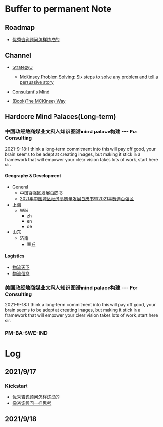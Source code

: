 # Buffer to permanent Note
## Roadmap
- [优秀咨询顾问怎样炼成的](http://www.vsharing.com/k/consulting/2007-1/536926.html)
## Channel
- [StrategyU](https://strategyu.co/)
  - [McKinsey Problem Solving: Six steps to solve any problem and tell a persuasive story](https://strategyu.co/mckinsey-structured-problem-solving-secrets/)
- [Consultant's Mind](https://www.consultantsmind.com/)

- [(Book)The MCKinsey Way](http://csinvesting.org/wp-content/uploads/2012/07/the_mckinsey_way.pdf)

## Hardcore Mind Palaces(Long-term)
### 中国政经地商媒业文科人知识图谱mind palace构建 --- For Consulting
2021-9-18: I think a long-term commitment into this will pay off good, your brain seems to be adept at creating images, but making it stick in a framework that will empower your clear vision takes lots of work, start here sir.

#### Geography & Development
- General
  - 中国百强区发展白皮书
  - [2021年中国城区经济高质量发展白皮书暨2021年赛迪百强区](https://www.ccidgroup.com/info/1044/33555.htm)
- 上海
  - Wiki
    - zh
    - en
    - de
- 山东
  - 济南
    - 章丘
#### Logistics
- [物流天下](http://www.56885.net/)
- [物流信息](http://www.tl-hnu.cn/)
### 美国政经地商媒业文科人知识图谱mind palace构建 --- For Consulting
2021-9-18: I think a long-term commitment into this will pay off good, your brain seems to be adept at creating images, but making it stick in a framework that will empower your clear vision takes lots of work, start here sir.
### PM-BA-SWE-IND


# Log
## 2021/9/17
### Kickstart
- [优秀咨询顾问怎样炼成的](http://www.vsharing.com/k/consulting/2007-1/536926.html)
- [像咨询顾问一样思考]()

## 2021/9/18
